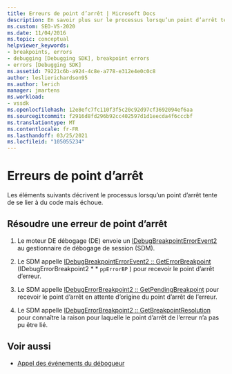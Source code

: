 ```yaml
---
title: Erreurs de point d’arrêt | Microsoft Docs
description: En savoir plus sur le processus lorsqu’un point d’arrêt tente de se lier au code, mais échoue et comment résoudre les erreurs de point d’arrêt.
ms.custom: SEO-VS-2020
ms.date: 11/04/2016
ms.topic: conceptual
helpviewer_keywords:
- breakpoints, errors
- debugging [Debugging SDK], breakpoint errors
- errors [Debugging SDK]
ms.assetid: 79221c6b-a924-4c8e-a778-e312e4e0c0c8
author: leslierichardson95
ms.author: lerich
manager: jmartens
ms.workload:
- vssdk
ms.openlocfilehash: 12e8efc7fc110f3f5c20c92d97cf3692094ef6aa
ms.sourcegitcommit: f2916d8fd296b92cc402597d1d1eecda4f6cccbf
ms.translationtype: MT
ms.contentlocale: fr-FR
ms.lasthandoff: 03/25/2021
ms.locfileid: "105055234"
---
```

# <a name="breakpoint-errors"></a>Erreurs de point d’arrêt
Les éléments suivants décrivent le processus lorsqu’un point d’arrêt tente de se lier à du code mais échoue.

## <a name="troubleshoot-a-breakpoint-error"></a>Résoudre une erreur de point d’arrêt

1. Le moteur DE débogage (DE) envoie un [IDebugBreakpointErrorEvent2](../../extensibility/debugger/reference/idebugbreakpointerrorevent2.md) au gestionnaire de débogage de session (SDM).

2. Le SDM appelle [IDebugBreakpointErrorEvent2 :: GetErrorBreakpoint](../../extensibility/debugger/reference/idebugbreakpointerrorevent2-geterrorbreakpoint.md) (IDebugErrorBreakpoint2 * * `ppErrorBP` ) pour recevoir le point d’arrêt d’erreur.

3. Le SDM appelle [IDebugErrorBreakpoint2 :: GetPendingBreakpoint](../../extensibility/debugger/reference/idebugerrorbreakpoint2-getpendingbreakpoint.md) pour recevoir le point d’arrêt en attente d’origine du point d’arrêt de l’erreur.

4. Le SDM appelle [IDebugErrorBreakpoint2 :: GetBreakpointResolution](../../extensibility/debugger/reference/idebugerrorbreakpoint2-getbreakpointresolution.md) pour connaître la raison pour laquelle le point d’arrêt de l’erreur n’a pas pu être lié.

## <a name="see-also"></a>Voir aussi
- [Appel des événements du débogueur](../../extensibility/debugger/calling-debugger-events.md)
